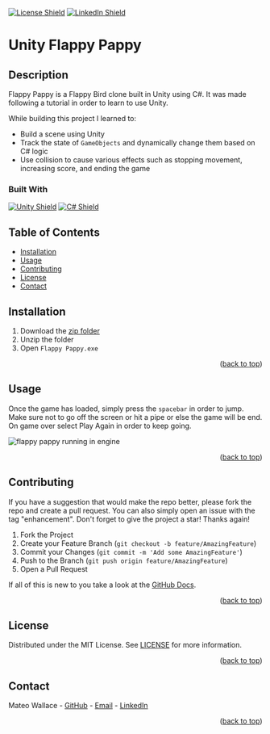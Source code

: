 <p id="readme-top"></p>

[![License Shield](https://img.shields.io/badge/License-MIT-success?style=for-the-badge)](./LICENSE) [![LinkedIn Shield](https://img.shields.io/badge/LinkedIn-555555?style=for-the-badge&logo=linkedin)](https://www.linkedin.com/in/mateo-wallace/)

# Unity Flappy Pappy

## Description

Flappy Pappy is a Flappy Bird clone built in Unity using C#. It was made following a tutorial in order to learn to use Unity.

While building this project I learned to:

- Build a scene using Unity
- Track the state of `GameObjects` and dynamically change them based on C# logic
- Use collision to cause various effects such as stopping movement, increasing score, and ending the game

### Built With

[![Unity Shield](https://img.shields.io/badge/Unity-000000?&style=for-the-badge&logo=unity&logoColor=white)](https://unity.com/)
[![C# Shield](https://img.shields.io/badge/C_Sharp-239120?&style=for-the-badge&logo=csharp&logoColor=white)](https://learn.microsoft.com/en-us/dotnet/csharp/)

## Table of Contents

- [Installation](#installation)
- [Usage](#usage)
- [Contributing](#contributing)
- [License](#license)
- [Contact](#contact)

## Installation

1. Download the [zip folder](https://docs.google.com/uc?export=download&id=1Q-W8ncSvZraNolhAbg8WiZCEHH4iVAJz)
1. Unzip the folder
1. Open `Flappy Pappy.exe`

<p align="right">(<a href="#readme-top">back to top</a>)</p>

## Usage

Once the game has loaded, simply press the `spacebar` in order to jump. Make sure not to go off the screen or hit a pipe or else the game will be end. On game over select Play Again in order to keep going. 

![flappy pappy running in engine](./img/deployed.gif)

<p align="right">(<a href="#readme-top">back to top</a>)</p>

## Contributing

If you have a suggestion that would make the repo better, please fork the repo and create a pull request. You can also simply open an issue with the tag "enhancement". Don't forget to give the project a star! Thanks again!

1. Fork the Project
1. Create your Feature Branch (`git checkout -b feature/AmazingFeature`)
1. Commit your Changes (`git commit -m 'Add some AmazingFeature'`)
1. Push to the Branch (`git push origin feature/AmazingFeature`)
1. Open a Pull Request

If all of this is new to you take a look at the [GitHub Docs](https://docs.github.com/en/get-started/quickstart/fork-a-repo).

<p align="right">(<a href="#readme-top">back to top</a>)</p>

## License

Distributed under the MIT License. See [LICENSE](./LICENSE) for more information.

<p align="right">(<a href="#readme-top">back to top</a>)</p>

## Contact

Mateo Wallace - [GitHub](https://github.com/Mateo-Wallace) - [Email](mailto:mateo.t.wallace@gmail.com) - [LinkedIn](https://www.linkedin.com/in/mateo-wallace/)

<p align="right">(<a href="#readme-top">back to top</a>)</p>
